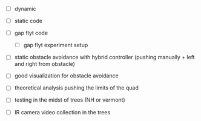 - [ ] dynamic 
- [ ] static code 
- [ ] gap flyt code 
	- [ ] gap flyt experiment setup
- [ ] static obstacle avoidance with hybrid controller (pushing manually + left and right from obstacle)

- [ ] good visualization for obstacle avoidance 
- [ ] theoretical analysis pushing the limits of the quad

- [ ] testing in the midst of trees (NH or vermont)
- [ ] IR camera video collection in the trees

